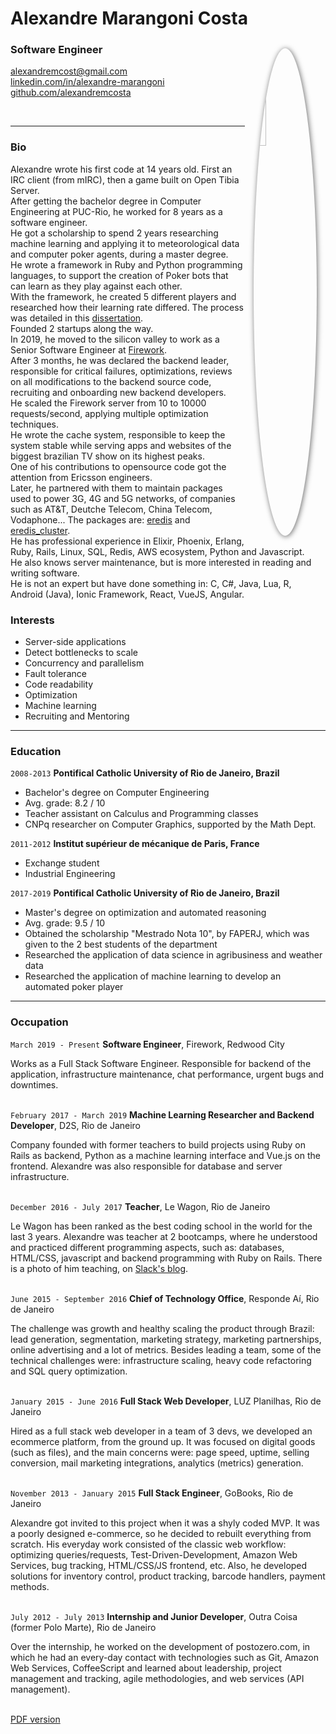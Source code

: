 # Alexandre Marangoni Costa

### Software Engineer

<img src="assets/images/avatar.jpeg" style="float: right; margin: -2em 1em 0; border-radius: 50%; box-shadow: 1px 1px 8px #666; width: 20%" />

[alexandremcost@gmail.com](mailto:alexandremcost@gmail.com)  
[linkedin.com/in/alexandre-marangoni](https://www.linkedin.com/in/alexandre-marangoni)  
[github.com/alexandremcosta](https://github.com/alexandremcosta)

<br>
<hr>


### Bio

Alexandre wrote his first code at 14 years old. First an IRC client (from mIRC), then a game built on Open Tibia Server.  
After getting the bachelor degree in Computer Engineering at PUC-Rio, he worked for 8 years as a software engineer.  
He got a scholarship to spend 2 years researching machine learning and applying it to meteorological data and computer poker agents, during a master degree.  
He wrote a framework in Ruby and Python programming languages, to support the creation of Poker bots that can learn as they play against each other.  
With the framework, he created 5 different players and researched how their learning rate differed. The process was detailed in this [dissertation](https://www.maxwell.vrac.puc-rio.br/48011/48011.PDF).  
Founded 2 startups along the way.  
In 2019, he moved to the silicon valley to work as a Senior Software Engineer at [Firework](https://fw.tv).  
After 3 months, he was declared the backend leader, responsible for critical failures, optimizations, reviews on all modifications to the backend source code, recruiting and onboarding new backend developers.  
He scaled the Firework server from 10 to 10000 requests/second, applying multiple optimization techniques.  
He wrote the cache system, responsible to keep the system stable while serving apps and websites of the biggest brazilian TV show on its highest peaks.  
One of his contributions to opensource code got the attention from Ericsson engineers.  
Later, he partnered with them to maintain packages used to power 3G, 4G and 5G networks, of companies such as AT&T, Deutche Telecom, China Telecom, Vodaphone...
The packages are: [eredis](https://github.com/Nordix/eredis) and [eredis_cluster](https://github.com/Nordix/eredis_cluster).  
He has professional experience in Elixir, Phoenix, Erlang, Ruby, Rails, Linux, SQL, Redis, AWS ecosystem, Python and Javascript.  
He also knows server maintenance, but is more interested in reading and writing software.  
He is not an expert but have done something in: C, C#, Java, Lua, R, Android (Java), Ionic Framework, React, VueJS, Angular.  


### Interests

- Server-side applications
- Detect bottlenecks to scale
- Concurrency and parallelism
- Fault tolerance
- Code readability
- Optimization
- Machine learning
- Recruiting and Mentoring

<hr>

### Education

`2008-2013`
**Pontifical Catholic University of Rio de Janeiro, Brazil**
- Bachelor's degree on Computer Engineering
- Avg. grade: 8.2 / 10
- Teacher assistant on Calculus and Programming classes
- CNPq researcher on Computer Graphics, supported by the Math Dept.

`2011-2012`
**Institut supérieur de mécanique de Paris, France**
- Exchange student
- Industrial Engineering

`2017-2019`
**Pontifical Catholic University of Rio de Janeiro, Brazil**
- Master's degree on optimization and automated reasoning
- Avg. grade: 9.5 / 10
- Obtained the scholarship "Mestrado Nota 10", by FAPERJ, which was given to the 2 best students of the department
- Researched the application of data science in agribusiness and weather data
- Researched the application of machine learning to develop an automated poker player

<hr>

### Occupation

`March 2019 - Present`
**Software Engineer**, Firework, Redwood City

Works as a Full Stack Software Engineer. Responsible for backend of the application, infrastructure maintenance, chat performance, urgent bugs and downtimes.
<br><br>

`February 2017 - March 2019`
**Machine Learning Researcher and Backend Developer**, D2S, Rio de Janeiro

Company founded with former teachers to build projects using Ruby on Rails as backend, Python as a machine learning interface and Vue.js on the frontend.
Alexandre was also responsible for database and server infrastructure.
<br><br>


`December 2016 - July 2017`
**Teacher**, Le Wagon, Rio de Janeiro

Le Wagon has been ranked as the best coding school in the world for the last 3 years.
Alexandre was teacher at 2 bootcamps, where he understood and practiced different programming aspects, such as: databases, HTML/CSS, javascript and backend programming with Ruby on Rails.
There is a photo of him teaching, on [Slack's blog](https://slack.com/intl/en-br/blog/collaboration/le-wagon-coding-bootcamps-slack).
<br><br>

`June 2015 - September 2016`
**Chief of Technology Office**, Responde Aí, Rio de Janeiro

The challenge was growth and healthy scaling the product through Brazil: lead generation, segmentation, marketing strategy, marketing partnerships, online advertising and a lot of metrics.
Besides leading a team, some of the technical challenges were: infrastructure scaling, heavy code refactoring and SQL query optimization.
<br><br>

`January 2015 - June 2016`
**Full Stack Web Developer**, LUZ Planilhas, Rio de Janeiro

Hired as a full stack web developer in a team of 3 devs, we developed an ecommerce platform, from the ground up.
It was focused on digital goods (such as files), and the main concerns were: page speed, uptime, selling conversion, mail marketing integrations, analytics (metrics) generation.
<br><br>

`November 2013 - January 2015`
**Full Stack Engineer**, GoBooks, Rio de Janeiro

Alexandre got invited to this project when it was a shyly coded MVP. It was a poorly designed e-commerce, so he decided to rebuilt everything from scratch.
His everyday work consisted of the classic web workflow: optimizing queries/requests, Test-Driven-Development, Amazon Web Services, bug tracking, HTML/CSS/JS frontend, etc.
Also, he developed solutions for inventory control, product tracking, barcode handlers, payment methods.
<br><br>

`July 2012 - July 2013`
**Internship and Junior Developer**, Outra Coisa (former Polo Marte), Rio de Janeiro

Over the internship, he worked on the development of postozero.com, in which he had an every-day contact with technologies such as Git, Amazon Web Services, CoffeeScript and learned about leadership, project management and tracking, agile methodologies, and web services (API management).
<br><br>

[PDF version](index.pdf)
